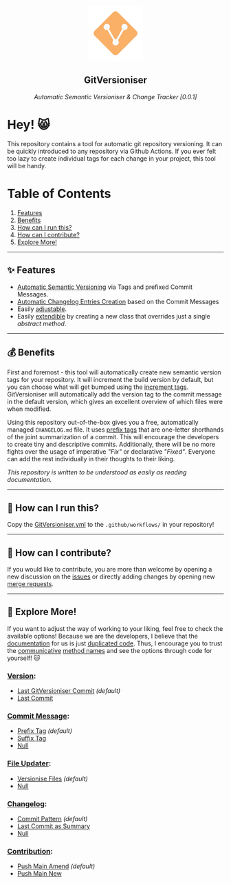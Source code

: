<div align="center" style="margin-bottom: 30px;">
    <img src="./docs/img/logo.png" style="height: 128px; width; 128px;"/>
    <h2 align="center">GitVersioniser</h2>
    <div>
        <p style="font-style: italic;">Automatic Semantic Versioniser & Change Tracker [0.0.1]</p>
    </div>
</div>

# Hey! 😸

This repository contains a tool for automatic git repository versioning. It can be quickly introduced to any repository via Github Actions. If you ever felt too lazy to create individual tags for each change in your project, this tool will be handy.

# Table of Contents

1. [Features](#-features)
2. [Benefits](#-benefits)
3. [How can I run this?](#-how-can-i-run-this)
4. [How can I contribute?](#-how-can-i-contribute)
5. [Explore More!](#-explore-more)

---

## ✨ **Features**

- [Automatic Semantic Versioning](https://semver.org/) via Tags and prefixed Commit Messages.
- [Automatic Changelog Entries Creation](https://keepachangelog.com/en/1.0.0/) based on the Commit Messages
- Easily [adjustable](#-explore-more).
- Easily [extendible](#-how-can-i-contribute) by creating a new class that overrides just a single _abstract method_.

---

## 💰 **Benefits**

First and foremost - this tool will automatically create new semantic version tags for your repository. It will increment the build version by default, but you can choose what will get bumped using the [increment tags](./src/config/increments.py). GitVersioniser will automatically add the version tag to the commit message in the default version, which gives an excellent overview of which files were when modified.

Using this repository out-of-the-box gives you a free, automatically managed `CHANGELOG.md` file. It uses [prefix tags](./src/config/commit_tags.py) that are one-letter shorthands of the joint summarization of a commit. This will encourage the developers to create tiny and descriptive commits. Additionally, there will be no more fights over the usage of imperative _"Fix"_ or declarative _"Fixed"_. Everyone can add the rest individually in their thoughts to their liking.

_This repository is written to be understood as easily as reading documentation._

---

## 🚀 **How can I run this?**

Copy the [GitVersioniser.yml](./docs/example/GitVersioniser.yml) to the `.github/workflows/` in your repository!

---

## 🤔 **How can I contribute?**

If you would like to contribute, you are more than welcome by opening a new discussion on the [issues](https://github.com/Luzkan/gitversioniser/issues) or directly adding changes by opening new [merge requests](https://github.com/Luzkan/gitversioniser/pulls).

---

## 🔭 **Explore More!**

If you want to adjust the way of working to your liking, feel free to check the available options! Because we are the developers, I believe that the [documentation](https://luzkan.github.io/smells/what-comment) for us is just [duplicated code](https://luzkan.github.io/smells/duplicated-code). Thus, I encourage you to trust the [communicative](https://luzkan.github.io/smells/uncommunicative-name) [method names](https://luzkan.github.io/smells/fallacious-method-name) and see the options through code for yourself! 🐱

### [**Version**](./src/domain/versioniser/routines/version/):

- [Last GitVersioniser Commit](./src/domain/versioniser/routines/version/last_gitversioniser_commit.py) _(default)_
- [Last Commit](./src/domain/versioniser/routines/version/last_commit.py)

### [**Commit Message**](./src/domain/versioniser/routines/commit_message/):

- [Prefix Tag](./src/domain/versioniser/routines/commit_message/prefix_tag.py) _(default)_
- [Suffix Tag](./src/domain/versioniser/routines/commit_message/suffix_tag.py)
- [Null](./src/domain/versioniser/routines/commit_message/null.py)

### [**File Updater**](./src/domain/versioniser/routines/file_updater/):

- [Versionise Files](./src/domain/versioniser/routines/file_updater/versionise_files.py) _(default)_
- [Null](./src/domain/versioniser/routines/file_updater/null.py)

### [**Changelog**](./src/domain/versioniser/routines/changelog/):

- [Commit Pattern](./src/domain/versioniser/routines/changelog/commit_pattern/commit_pattern.py) _(default)_
- [Last Commit as Summary](./src/domain/versioniser/routines/changelog/last_commit_as_summary/last_commit_as_summary.py)
- [Null](./src/domain/versioniser/routines/changelog/null/null.py)

### [**Contribution**](./src/domain/versioniser/routines/contribution/):

- [Push Main Amend](./src/domain/versioniser/routines/contribution/push_main_amend.py) _(default)_
- [Push Main New](./src/domain/versioniser/routines/contribution/push_main_new.py)
